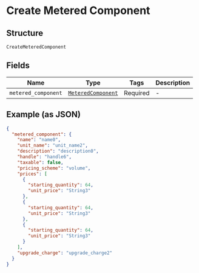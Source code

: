
# Create Metered Component

## Structure

`CreateMeteredComponent`

## Fields

| Name | Type | Tags | Description |
|  --- | --- | --- | --- |
| `metered_component` | [`MeteredComponent`](../../doc/models/metered-component.md) | Required | - |

## Example (as JSON)

```json
{
  "metered_component": {
    "name": "name0",
    "unit_name": "unit_name2",
    "description": "description0",
    "handle": "handle6",
    "taxable": false,
    "pricing_scheme": "volume",
    "prices": [
      {
        "starting_quantity": 64,
        "unit_price": "String3"
      },
      {
        "starting_quantity": 64,
        "unit_price": "String3"
      },
      {
        "starting_quantity": 64,
        "unit_price": "String3"
      }
    ],
    "upgrade_charge": "upgrade_charge2"
  }
}
```

